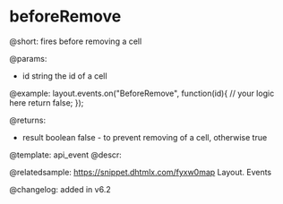 beforeRemove
=============

@short: fires before removing a cell

@params:
- id		string		the id of a cell


@example:
layout.events.on("BeforeRemove", function(id){
	// your logic here
    return false;
});

@returns:
- result	boolean		false - to prevent removing of a cell, otherwise true




@template: api_event
@descr:

@relatedsample: https://snippet.dhtmlx.com/fyxw0map	Layout. Events

@changelog:
added in v6.2

